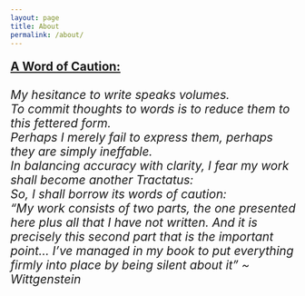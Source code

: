 ```yaml
---
layout: page
title: About
permalink: /about/
---
```


<p style="font-size:21px",style="text-align:center">
<b><u>A Word of Caution:</u></b>
<br /> <br />
<i> My hesitance to write speaks volumes.<br />
To commit thoughts to words is to reduce them to this fettered form.<br />
Perhaps I merely fail to express them, perhaps they are simply ineffable.<br />
In balancing accuracy with clarity, I fear my work shall become another Tractatus:<br />
So, I shall borrow its words of caution:<br />
“My work consists of two parts, the one presented here plus all that I have not written. And it is precisely this second part that is the important point… I’ve managed in my book to put everything firmly into place by being silent about it” ~ Wittgenstein</i>
</p>
</centre>